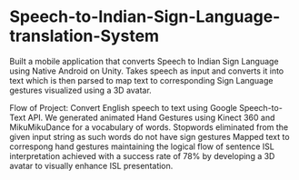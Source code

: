 # Speech-to-Indian-Sign-Language-translation-System
Built a mobile application that converts Speech to Indian Sign Language using Native Android on Unity.
Takes speech as input and converts it into text which is then parsed to map text to corresponding Sign Language gestures visualized using a 3D avatar.

Flow of Project:
Convert English speech to text using Google Speech-to-Text API. 
We generated animated Hand Gestures using Kinect 360 and MikuMikuDance for a vocabulary of words.
Stopwords eliminated from the given input string as such words do not have sign gestures
Mapped text to correspong hand gestures maintaining the logical flow of sentence
ISL interpretation achieved with a success rate of 78% by developing a 3D avatar to visually enhance ISL presentation.
